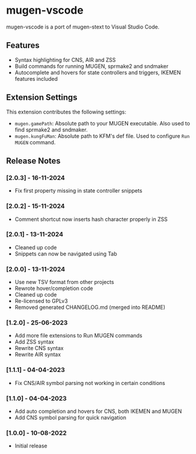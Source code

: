 # mugen-vscode

mugen-vscode is a port of mugen-stext to Visual Studio Code.

## Features

- Syntax highlighting for CNS, AIR and ZSS
- Build commands for running MUGEN, sprmake2 and sndmaker
- Autocomplete and hovers for state controllers and triggers, IKEMEN features included

## Extension Settings

This extension contributes the following settings:

* `mugen.gamePath`: Absolute path to your MUGEN executable. Also used to find sprmake2 and sndmaker.
* `mugen.kungFuMan`: Absolute path to KFM's def file. Used to configure `Run MUGEN` command.

## Release Notes

### [2.0.3] - 16-11-2024

- Fix first property missing in state controller snippets

### [2.0.2] - 15-11-2024

- Comment shortcut now inserts hash character properly in ZSS

### [2.0.1] - 13-11-2024

- Cleaned up code
- Snippets can now be navigated using Tab

### [2.0.0] - 13-11-2024

- Use new TSV format from other projects
- Rewrote hover/completion code
- Cleaned up code
- Re-licensed to GPLv3
- Removed generated CHANGELOG.md (merged into README)

### [1.2.0] - 25-06-2023

- Add more file extensions to Run MUGEN commands
- Add ZSS syntax
- Rewrite CNS syntax
- Rewrite AIR syntax

### [1.1.1] - 04-04-2023

- Fix CNS/AIR symbol parsing not working in certain conditions

### [1.1.0] - 04-04-2023

- Add auto completion and hovers for CNS, both IKEMEN and MUGEN
- Add CNS symbol parsing for quick navigation

### [1.0.0] - 10-08-2022

- Initial release
